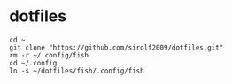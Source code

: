 # dotfiles

```fish
cd ~
git clone "https://github.com/sirolf2009/dotfiles.git"
rm -r ~/.config/fish
cd ~/.config
ln -s ~/dotfiles/fish/.config/fish
```
